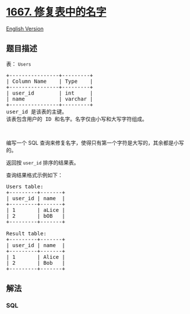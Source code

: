 # [1667. 修复表中的名字](https://leetcode-cn.com/problems/fix-names-in-a-table)

[English Version](https://github.com/yanglr/leetcode-ac/blob/master/assets/1600-1699/1667.Fix%20Names%20in%20a%20Table/README_EN.md)

## 题目描述

<!-- 这里写题目描述 -->

<p>表： <code>Users</code></p>

<pre>
+----------------+---------+
| Column Name    | Type    |
+----------------+---------+
| user_id        | int     |
| name           | varchar |
+----------------+---------+
user_id 是该表的主键。
该表包含用户的 ID 和名字。名字仅由小写和大写字符组成。
</pre>

<p> </p>

<p>编写一个 SQL 查询来修复名字，使得只有第一个字符是大写的，其余都是小写的。</p>

<p>返回按 <code>user_id</code> 排序的结果表。</p>

<p>查询结果格式示例如下：</p>

<pre>
Users table:
+---------+-------+
| user_id | name  |
+---------+-------+
| 1       | aLice |
| 2       | bOB   |
+---------+-------+

Result table:
+---------+-------+
| user_id | name  |
+---------+-------+
| 1       | Alice |
| 2       | Bob   |
+---------+-------+
</pre>


## 解法

<!-- 这里可写通用的实现逻辑 -->

<!-- tabs:start -->

### **SQL**

```sql

```

<!-- tabs:end -->
